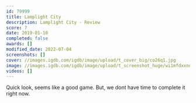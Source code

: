 ```yaml
---
id: 79999
title: Lamplight City
description: Lamplight City - Review
score: 7
date: 2019-01-10
completed: false
awards: []
modified_date: 2022-07-04
screenshots: []
cover: //images.igdb.com/igdb/image/upload/t_cover_big/co26q1.jpg
image: //images.igdb.com/igdb/image/upload/t_screenshot_huge/wi1mfdxxnqsvjxnhfs9k.jpg
videos: []
---
```

Quick look, seems like a good game. But, we dont have time to complete it right now.